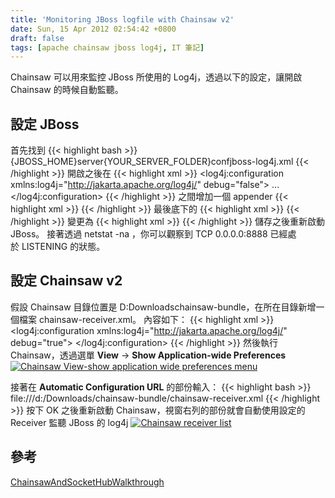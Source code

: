 ```yaml
---
title: 'Monitoring JBoss logfile with Chainsaw v2'
date: Sun, 15 Apr 2012 02:54:42 +0800
draft: false
tags: [apache chainsaw jboss log4j, IT 筆記]
---
```


Chainsaw 可以用來監控 JBoss 所使用的 Log4j，透過以下的設定，讓開啟 Chainsaw 的時候自動監聽。

設定 JBoss
--------

首先找到 {{< highlight bash >}} {JBOSS_HOME}server{YOUR_SERVER_FOLDER}confjboss-log4j.xml
{{< /highlight >}}
 開啟之後在 {{< highlight xml >}} <log4j:configuration xmlns:log4j="http://jakarta.apache.org/log4j/" debug="false"> ... </log4j:configuration>
{{< /highlight >}}
 之間增加一個 appender {{< highlight xml >}} <appender name="SOCKET" class="org.apache.log4j.net.SocketHubAppender"> <param name="Port" value="8888"/> </appender>
{{< /highlight >}}
 最後底下的 {{< highlight xml >}} <root> <appender-ref ref="CONSOLE"/> <appender-ref ref="FILE"/> </root>
{{< /highlight >}}
 變更為 {{< highlight xml >}} <root> <appender-ref ref="CONSOLE"/> <appender-ref ref="FILE"/> <strong><appender-ref ref="SOCKET"/></strong> </root>
{{< /highlight >}}
 儲存之後重新啟動 JBoss。 接著透過 netstat -na ，你可以觀察到 TCP 0.0.0.0:8888 已經處於 LISTENING 的狀態。

設定 Chainsaw v2
--------------

假設 Chainsaw 目錄位置是 D:Downloadschainsaw-bundle，在所在目錄新增一個檔案 chainsaw-receiver.xml。 內容如下： {{< highlight xml >}} <?xml version="1.0" encoding="UTF-8" ?> <!DOCTYPE log4j:configuration > <log4j:configuration xmlns:log4j="http://jakarta.apache.org/log4j/" debug="true"> <plugin name="JBoss" class="org.apache.log4j.net.SocketHubReceiver"> <param name="Port" value="8888"/> <param name="Host" value="127.0.0.1"/> </plugin> </log4j:configuration>
{{< /highlight >}}
 然後執行 Chainsaw，透過選單 **View** -> **Show Application-wide Preferences** [![](https://absszero.files.wordpress.com/2012/04/2012-04-15_103116.png "Chainsaw View-show application wide preferences menu")](https://absszero.files.wordpress.com/2012/04/2012-04-15_103116.png)

 接著在 **Automatic Configuration URL** 的部份輸入： {{< highlight bash >}} file:///d:/Downloads/chainsaw-bundle/chainsaw-receiver.xml
{{< /highlight >}}
 按下 OK 之後重新啟動 Chainsaw，視窗右列的部份就會自動使用設定的 Receiver 監聽 JBoss 的 log4j [![](https://absszero.files.wordpress.com/2012/04/2012-04-15_104455.png "Chainsaw receiver list")](https://absszero.files.wordpress.com/2012/04/2012-04-15_104455.png)

參考
--

[ChainsawAndSocketHubWalkthrough](http://wiki.apache.org/logging-log4j/ChainsawAndSocketHubWalkthrough)